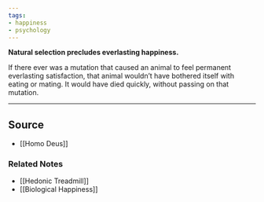 ```yaml
---
tags:
- happiness
- psychology
---
```

**Natural selection precludes everlasting happiness.**

If there ever was a mutation that caused an animal to feel permanent everlasting satisfaction, that animal wouldn’t have bothered itself with eating or mating. It would have died quickly, without passing on that mutation.

---

## Source
- [[Homo Deus]]

### Related Notes
- [[Hedonic Treadmill]]
- [[Biological Happiness]]